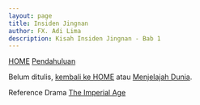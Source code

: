 ```yaml
---
layout: page
title: Insiden Jingnan
author: FX. Adi Lima
description: Kisah Insiden Jingnan - Bab 1
---
```


<div class="w3-bar">
    <a class="w3-btn w3-bar-item w3-hover-black w3-left" href="/"><i class="fa fa-home"></i> HOME</a>
    <a class="w3-btn w3-bar-item w3-hover-black w3-left" href="README">Pendahuluan</a>
</div>

Belum ditulis, [kembali ke HOME](/) atau [Menjelajah Dunia](../menjelajah-dunia/bab1).

Reference Drama [The Imperial Age](https://www.youtube.com/playlist?list=PLpWatZNpdyOLkWFQmFJxOTt81VLZ36_GS)

